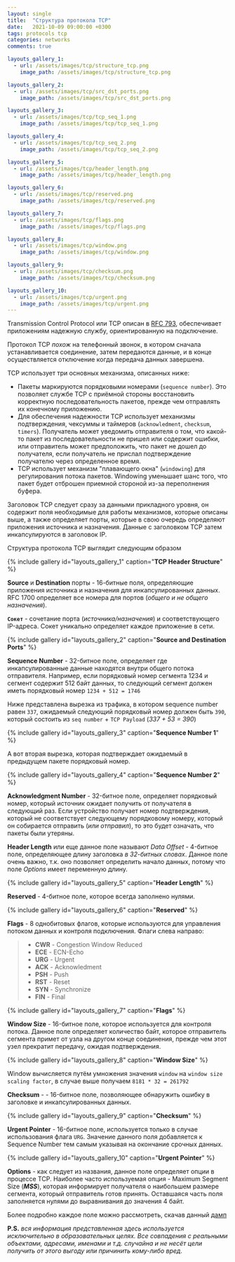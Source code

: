 ```yaml
---
layout: single
title:  "Структура протокола TCP"
date:   2021-10-09 09:00:00 +0300
tags: protocols tcp 
categories: networks
comments: true

layouts_gallery_1:
  - url: /assets/images/tcp/structure_tcp.png
    image_path: /assets/images/tcp/structure_tcp.png

layouts_gallery_2:
  - url: /assets/images/tcp/src_dst_ports.png
    image_path: /assets/images/tcp/src_dst_ports.png

layouts_gallery_3:
  - url: /assets/images/tcp/tcp_seq_1.png
    image_path: /assets/images/tcp/tcp_seq_1.png

layouts_gallery_4:
  - url: /assets/images/tcp/tcp_seq_2.png
    image_path: /assets/images/tcp/tcp_seq_2.png

layouts_gallery_5:
  - url: /assets/images/tcp/header_length.png
    image_path: /assets/images/tcp/header_length.png

layouts_gallery_6:
  - url: /assets/images/tcp/reserved.png
    image_path: /assets/images/tcp/reserved.png

layouts_gallery_7:
  - url: /assets/images/tcp/flags.png
    image_path: /assets/images/tcp/flags.png

layouts_gallery_8:
  - url: /assets/images/tcp/window.png
    image_path: /assets/images/tcp/window.png

layouts_gallery_9:
  - url: /assets/images/tcp/checksum.png
    image_path: /assets/images/tcp/checksum.png

layouts_gallery_10:
  - url: /assets/images/tcp/urgent.png
    image_path: /assets/images/tcp/urgent.png
---
```


Transmission Control Protocol или TCP описан в [RFC 793](https://www.rfc-editor.org/rfc/rfc793.html), обеспечивает приложениям надежную службу, ориентированную на подключение. 

Протокол TCP *похож* на телефонный звонок, в котором сначала устанавливается соединение, затем передаются данные, и в конце осуществляется отключение когда передача данных завершена.

TCP использует три основных механизма, описанных ниже:

* Пакеты маркируются порядковыми номерами (`sequence number`). Это позволяет службе TCP с приёмной стороны восстановить корректную последовательность пакетов, прежде чем отправлять их конечному приложению.
* Для обеспечения надежности TCP использует механизмы подтверждения, чексуммы и таймеров (`acknowledment`, `checksum`, `timers`). Получатель может уведомить отправителя о том, что какой-то пакет из последовательности не пришел или содержит ошибки, или отправитель может предположить, что пакет не дошел до получателя, если получатель не прислал подтверждение получателю через определенное время.
* TCP использует механизм "плавающего окна" (`windowing`) для регулирования потока пакетов. Windowing уменьшает шанс того, что пакет будет отброшен приемной стороной из-за переполнения буфера.

Заголовок TCP следует сразу за данными прикладного уровня, он содержит поля необходимые для работы механизмов, которые описаны выше, а также определяет порты, которые в свою очередь определяют приложения источника и назначения. Данные с заголовком TCP затем инкапсулируются в заголовок IP.

Структура протокола TCP выглядит следующим образом

{% include gallery id="layouts_gallery_1" caption="**TCP Header Structure**" %}

**Source** и **Destination** порты - 16-битные поля, определяющие приложения источника и назначения для инкапсулированных данных. RFC 1700 определяет все номера для портов (*общего и не общего назначения*). 

<p class="notice--info"><i class="fa fa-info-circle"></i><strong><code>Сокет</code></strong> - сочетание порта (<i>источника/назначения</i>) и соответствующего IP-адреса. Сокет уникально определяет каждое приложение в сети.</p> 

{% include gallery id="layouts_gallery_2" caption="**Source and Destination Ports**" %}

**Sequence Number** - 32-битное поле, определяет где инкапсулированные данные находятся внутри общего потока отправителя. Например, если порядковый номер сегмента 1234 и сегмент содержит 512 байт данных, то следующий сегмент должен иметь порядковый номер `1234 + 512 = 1746` 

Ниже представлена вырезка из трафика, в котором sequence number равен `337`, ожидаемый следующий порядковый номер должен быть `390`, который состоить из `seq number` + `TCP Payload` (*337 + 53 = 390*)

{% include gallery id="layouts_gallery_3" caption="**Sequence Number 1**" %}

А вот вторая вырезка, которая подтверждает ожидаемый в предыдущем пакете порядковый номер.

{% include gallery id="layouts_gallery_4" caption="**Sequence Number 2**" %}

**Acknowledgment Number** - 32-битное поле, определяет порядковый номер, который источник ожидает получить от получателя в следующий раз. Если устройство получает номер подтверждения, который не соответствует следующему порядковому номеру, который он собирается отправить (*или отправил*), то это будет означать, что пакеты были утеряны.

**Header Length** или еще данное поле называют *Data Offset* - 4-битное поле, определяющее длину заголовка _в 32-битных словах_. Данное поле очень важно, т.к. оно позволяет определить начало данных, потому что поле *Options* имеет переменную длину.

{% include gallery id="layouts_gallery_5" caption="**Header Length**" %}

**Reserved** - 4-битное поле, которое всегда заполнено нулями.

{% include gallery id="layouts_gallery_6" caption="**Reserved**" %}

**Flags** - 8 однобитовых флагов, которые используются для управления потоком данных и контроля подключения. Флаги слева направо:

> * **CWR** - Congestion Window Reduced
> * **ECE** - ECN-Echo  
> * **URG** - Urgent
> * **ACK** - Acknowledment
> * **PSH** - Push
> * **RST** - Reset
> * **SYN** - Synchronize
> * **FIN** - Final

{% include gallery id="layouts_gallery_7" caption="**Flags**" %}

**Window Size** - 16-битное поле, которое используется для контроля потока. Данное поле определяет количество байт, которое отправитель сегмента примет от узла на другом конце соединения, прежде чем этот узел  прекратит передачу, ожидая подтверждения.

{% include gallery id="layouts_gallery_8" caption="**Window Size**" %}

Window вычисляется путём умножения значения `window` на `window size scaling factor`, в случае выше получаем `8181 * 32 = 261792`

**Checksum** - - 16-битное поле, позволяющее обнаружить ошибку в заголовке и инкапсулированных данных.

{% include gallery id="layouts_gallery_9" caption="**Checksum**" %}

**Urgent Pointer** - 16-битное поле, используется только в случае использования флага `URG`. Значение данного поля добавляется к Sequence Number тем самым указывая на окончание срочных данных.

{% include gallery id="layouts_gallery_10" caption="**Urgent Pointer**" %}

**Options** - как следует из названия, данное поле определяет опции в процессе TCP. Наиболее часто используемая опция - Maximum Segment Size (***MSS***), которая информирует получателя о наибольшем размере сегмента, который отправитель готов принять. Оставшаяся часть поля заполняется нулями до выравнивания до значения 4 байт.

Более подробно каждое поле можно рассмотреть, скачав данный [дамп](/assets/pcap/tcp.pcapng)

**P.S.** *вся информация представленная здесь используется исключительно в образовательных целях. Все совпадения с реальными объектами, адресами, именами и т.д. случайна и не несёт цели получить от этого выгоду или причинить кому-либо вред.*